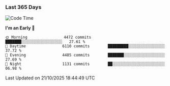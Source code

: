 ### Last 365 Days
<!--START_SECTION:waka-->
![Code Time](http://img.shields.io/badge/Code%20Time-1%2C198%20hrs%2032%20mins-blue)

**I'm an Early 🐤** 

```text
🌞 Morning                4472 commits        ███████░░░░░░░░░░░░░░░░░░   27.61 % 
🌆 Daytime                6110 commits        █████████░░░░░░░░░░░░░░░░   37.72 % 
🌃 Evening                4485 commits        ███████░░░░░░░░░░░░░░░░░░   27.69 % 
🌙 Night                  1131 commits        ██░░░░░░░░░░░░░░░░░░░░░░░   06.98 % 
```



 Last Updated on 21/10/2025 18:44:49 UTC
<!--END_SECTION:waka-->

<!--
**BrianCurliss/BrianCurliss** is a ✨ _special_ ✨ repository because its `README.md` (this file) appears on your GitHub profile.

Here are some ideas to get you started:

- 🔭 I’m currently working on ...
- 🌱 I’m currently learning ...
- 👯 I’m looking to collaborate on ...
- 🤔 I’m looking for help with ...
- 💬 Ask me about ...
- 📫 How to reach me: ...
- 😄 Pronouns: ...
- ⚡ Fun fact: ...
-->
